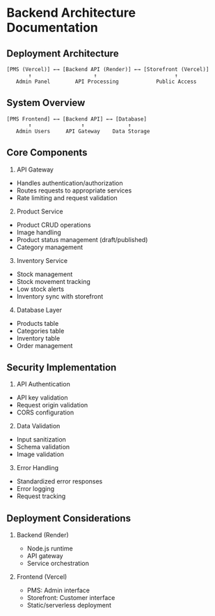 # Backend Architecture Documentation

## Deployment Architecture
```
[PMS (Vercel)] ←→ [Backend API (Render)] ←→ [Storefront (Vercel)]
       ↑                    ↑                         ↑
   Admin Panel        API Processing            Public Access
```

## System Overview
```
[PMS Frontend] ←→ [Backend API] ←→ [Database]
       ↑                ↑              ↑
   Admin Users     API Gateway    Data Storage
```

## Core Components
1. API Gateway
- Handles authentication/authorization
- Routes requests to appropriate services
- Rate limiting and request validation

2. Product Service
- Product CRUD operations
- Image handling
- Product status management (draft/published)
- Category management

3. Inventory Service
- Stock management
- Stock movement tracking
- Low stock alerts
- Inventory sync with storefront

4. Database Layer
- Products table
- Categories table
- Inventory table
- Order management

## Security Implementation
1. API Authentication
- API key validation
- Request origin validation
- CORS configuration

2. Data Validation
- Input sanitization
- Schema validation
- Image validation

3. Error Handling
- Standardized error responses
- Error logging
- Request tracking

## Deployment Considerations
1. Backend (Render)
   - Node.js runtime
   - API gateway
   - Service orchestration

2. Frontend (Vercel)
   - PMS: Admin interface
   - Storefront: Customer interface
   - Static/serverless deployment
